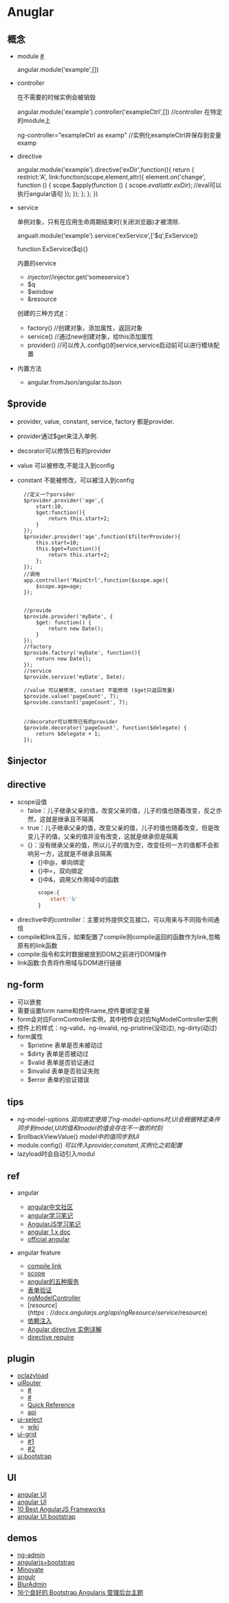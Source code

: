 # Anuglar


## 概念

+ module [#](https://docs.angularjs.org/api/ng/type/angular.Module)
   
    angular.module('example',[])
    
+ controller

    在不需要的时候实例会被销毁

    angular.module('example').controller('exampleCtrl',[]) //controller 在特定的module上
    
    ng-controller="exampleCtrl as examp"  //实例化exampleCtrl并保存到变量examp
    
+ directive

    angular.module('example').directive('exDir',function(){
        return {
            restrict:'A',
            link:function(scope,element,attr){
                element.on('change', function () {
					scope.$apply(function () {
						scope.$eval(attr.exDir); //$eval可以执行angular语句
					});
				});
            };
        };
    })
    
+ service
   
    单例对象，只有在应用生命周期结束时(关闭浏览器)才被清除.
   
    angualr.module('example').service('exService',['$q',ExService])
    
    function ExService($q){}

    内置的service
    - $injector //$injector.get('someservice')
    - $q
    - $window
    - &resource
    
    创建的三种方式[#](http://www.oschina.net/translate/angularjs-factory-vs-service-vs-provider)：
    - factory()  //创建对象，添加属性，返回对象
    - service()  //通过new创建对象，给this添加属性
    - provider()  //可以传入.config()的service,service启动前可以进行模块配置

+ 内置方法

    - angular.fromJson/angular.toJson

## $provide

+ provider, value, constant, service, factory 都是provider.
+ provider通过$get来注入单例.
+ decorator可以修饰已有的provider
+ value 可以被修改,不能注入到config
+ constant 不能被修改，可以被注入到config


        //定义一个porvider
        $provider.provider('age',{
            start:10,
            $get:function(){
                return this.start+2;
            }
        });
        $provider.provider('age',function($filterProvider){
            this.start=10;
            this.$get=function(){
                return this.start+2;
            };
        });
        //调用
        app.controller('MainCtrl',function($scope.age){
            $scope.age=age;
        });


        //provide
        $provide.provider('myDate', {
            $get: function() {
                return new Date();
            }
        });
        //factory
        $provide.factory('myDate', function(){
            return new Date();
        });
        //service
        $provide.service('myDate', Date);

        //value 可以被修改, constant 不能修改 ($get只返回常量)
        $provide.value('pageCount', 7);
        $provide.constant('pageCount', 7);
        

        //decorator可以修饰已有的provider
        $provide.decorator('pageCount', function($delegate) {
            return $delegate + 1;
        });


## $injector

## directive

+ scope设值
    - false：儿子继承父亲的值，改变父亲的值，儿子的值也随着改变，反之亦然，这就是继承且不隔离
    - true：儿子继承父亲的值，改变父亲的值，儿子的值也随着改变，但是改变儿子的值，父亲的值并没有改变，这就是继承但是隔离
    - {}：没有继承父亲的值，所以儿子的值为空，改变任何一方的值都不会影响另一方，这就是不继承且隔离
        + {}中@，单向绑定
        + {}中=，双向绑定
        + {}中&，调用父作用域中的函数
            ```js
            scope:{
                start:'&'
            }
            ```
+ directive中的controller：主要对外提供交互接口，可以用来与不同指令间通信
+ compile和link互斥，如果配置了compile则compile返回的函数作为link,忽略原有的link函数
+ compile:指令和实时数据被放到DOM之前进行DOM操作
+ link函数:负责将作用域与DOM进行链接

## ng-form

+ 可以嵌套
+ 需要设置form name和控件name,控件要绑定变量
+ form会对应FormController实例，其中控件会对应NgModelController实例
+ 控件上的样式：ng-valid，ng-invalid, ng-pristine(没动过), ng-dirty(动过)
+ form属性
    - $pristine 表单是否未被动过
    - $dirty 表单是否被动过
    - $valid 表单是否验证通过
    - $invalid 表单是否验证失败
    - $error 表单的验证错误

## tips

+ ng-model-options 
    *双向绑定使用了ng-model-options时,UI会根据特定条件同步到model,UI的值和model的值会存在不一致的时刻*
+ $rollbackViewValue() 
    *model中的值同步到UI*
+ module.config()
    *可以传入provider,constant,实例化之前配置*
+ lazyload时会自动引入modul





## ref
- angular
    + [angular中文社区](http://angularjs.cn/tag/AngularJS)
    + [angular学习笔记](http://www.cnblogs.com/liulangmao/tag/angular/default.html?page=4)
    + [AngularJS学习笔记](https://www.zouyesheng.com/angular.html)
    + [angular 1.x doc](http://devdocs.io/angularjs~1.5/api/ng/function/angular.foreach)
    + [official angular](https://code.angularjs.org/1.3.20/docs/api/ng/service/$document)

- angular feature
    + [compile link](http://www.cnblogs.com/liulangmao/p/3980256.html) 
    + [scope](http://www.cnblogs.com/liulangmao/p/3990720.html)
    + [angular的五种服务](http://www.cnblogs.com/liulangmao/p/4078246.html)
    + [表单验证](http://www.cnblogs.com/liulangmao/p/4118868.html)
    + [ngModelController](http://www.cnblogs.com/liulangmao/p/4110137.html)
    + [$resource](https://docs.angularjs.org/api/ngResource/service/$resource)
    + [依赖注入](http://www.html-js.com/article/Understand-the-dependency-injection-in-AngularJS-with-Angular-development-web-application)
    + [Angular directive 实例详解](https://segmentfault.com/a/1190000005851663)
    + [directive require](https://my.oschina.net/u/2342955/blog/411508)

## plugin
+ [oclazyload](https://oclazyload.readme.io/docs)
+ [uiRouter](https://github.com/angular-ui/ui-router/wiki) 
    + [#](http://bubkoo.com/2014/01/01/angular/ui-router/guide/state-manager/)
    + [#](https://ui-router.github.io/)
    + [Quick Reference](https://github.com/angular-ui/ui-router/wiki/Quick-Reference)
    + [api](https://ui-router.github.io/ng1/docs/0.3.1/index.html#/api)
+ [ui-select](http://angular-ui.github.io/ui-select/#top)
    + [wiki](https://github.com/angular-ui/ui-select/wiki)
+ [ui-grid](http://ui-grid.info/)  
    + [#1](https://www.cnblogs.com/freeliver54/p/6868752.html) 
    + [#2](https://blog.csdn.net/Inuyasha1121/article/details/55187415)
+ [ui.bootstrap](http://angular-ui.github.io/bootstrap/)

## UI
+ [angular UI](https://github.com/angular-ui)
+ [angular UI](https://angular-ui.github.io/)
+ [10 Best AngularJS Frameworks](https://codegeekz.com/10-best-angularjs-frameworks/)
+ [angular UI bootstrap](https://www.npmjs.com/package/angular-ui-bootstrap)

## demos
+ [ng-admin](https://github.com/marmelab/ng-admin)
+ [angularjs+bootstrap](https://www.cnblogs.com/fenghun/articles/5522964.html)
+ [Minovate](https://themeforest.net/item/minovate-angular-admin-dashboard/10068009)
+ [angulr](http://www.bootstrapstage.com/angulr-bootstrap-admin-web-app-with-angularjs/)
+ [BlurAdmin](https://akveo.github.io/blur-admin/)
+ [16个良好的 Bootstrap Angularjs 管理后台主题](https://www.cnblogs.com/yujinbin/p/5200762.html)